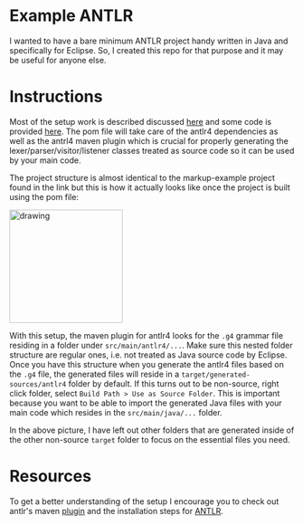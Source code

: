 # Example ANTLR

I wanted to have a bare minimum ANTLR project handy written in Java and specifically for Eclipse. So, I created this repo for that purpose and it may be useful for anyone else. 

# Instructions

Most of the setup work is described discussed [here](https://tomassetti.me/antlr-mega-tutorial/) and some code is provided [here](https://github.com/unosviluppatore/antlr-mega-tutorial). The pom file will take care of the antlr4 dependencies as well as the antrl4 maven plugin which is crucial for properly generating the lexer/parser/visitor/listener classes treated as source code so it can be used by your main code. 

The project structure is almost identical to the markup-example project found in the link but this is how it actually looks like once the project is built using the pom file:

<img src=http://oi66.tinypic.com/2vk1075.jpg alt="drawing" width="200"/>

With this setup, the maven plugin for antlr4 looks for the `.g4` grammar file residing in a folder under ```src/main/antlr4/...```. Make sure this nested folder structure are regular ones, i.e. not treated as Java source code by Eclipse. Once you have this structure when you generate the antlr4 files based on the `.g4` file, the generated files will reside in a ```target/generated-sources/antlr4``` folder by default. If this turns out to be non-source, right click folder, select ```Build Path > Use as Source Folder```. This is important because you want to be able to import the generated Java files with your main code which resides in the ```src/main/java/...``` folder.

In the above picture, I have left out other folders that are generated inside of the other non-source ```target``` folder to focus on the essential files you need.

# Resources

To get a better understanding of the setup I encourage you to check out antlr's maven [plugin](http://www.antlr.org/api/maven-plugin/latest/) and the installation steps for [ANTLR](https://github.com/antlr/antlr4/blob/master/doc/getting-started.md).
